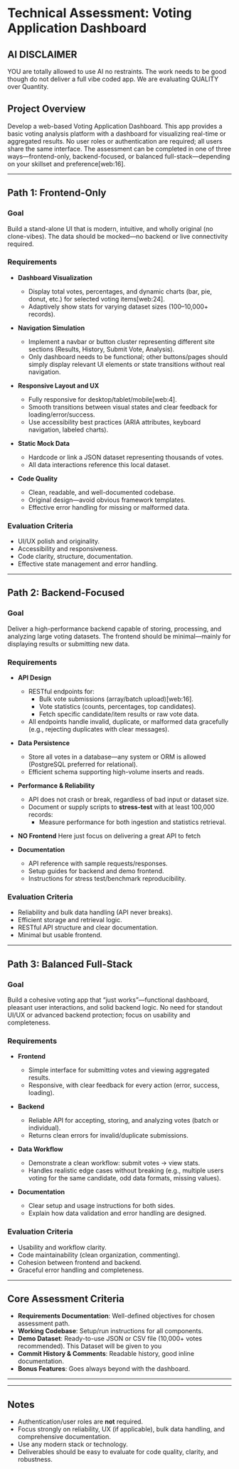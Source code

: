# Technical Assessment: Voting Application Dashboard

## AI DISCLAIMER
YOU are totally allowed to use AI no restraints. The work needs to be good though do not deliver a full vibe coded app. We are evaluating QUALITY over Quantity.


## Project Overview

Develop a web-based Voting Application Dashboard. This app provides a basic voting analysis platform with a dashboard for visualizing real-time or aggregated results. No user roles or authentication are required; all users share the same interface. The assessment can be completed in one of three ways—frontend-only, backend-focused, or balanced full-stack—depending on your skillset and preference[web:16].

---

## Path 1: Frontend-Only

### Goal

Build a stand-alone UI that is modern, intuitive, and wholly original (no clone-vibes). The data should be mocked—no backend or live connectivity required.

### Requirements

- **Dashboard Visualization**
  - Display total votes, percentages, and dynamic charts (bar, pie, donut, etc.) for selected voting items[web:24].
  - Adaptively show stats for varying dataset sizes (100–10,000+ records).

- **Navigation Simulation**
  - Implement a navbar or button cluster representing different site sections (Results, History, Submit Vote, Analysis).
  - Only dashboard needs to be functional; other buttons/pages should simply display relevant UI elements or state transitions without real navigation.

- **Responsive Layout and UX**
  - Fully responsive for desktop/tablet/mobile[web:4].
  - Smooth transitions between visual states and clear feedback for loading/error/success.
  - Use accessibility best practices (ARIA attributes, keyboard navigation, labeled charts).

- **Static Mock Data**
  - Hardcode or link a JSON dataset representing thousands of votes.
  - All data interactions reference this local dataset.

- **Code Quality**
  - Clean, readable, and well-documented codebase.
  - Original design—avoid obvious framework templates.
  - Effective error handling for missing or malformed data.

### Evaluation Criteria

- UI/UX polish and originality.
- Accessibility and responsiveness.
- Code clarity, structure, documentation.
- Effective state management and error handling.

---

## Path 2: Backend-Focused

### Goal

Deliver a high-performance backend capable of storing, processing, and analyzing large voting datasets. The frontend should be minimal—mainly for displaying results or submitting new data.

### Requirements

- **API Design**
  - RESTful endpoints for:
    - Bulk vote submissions (array/batch upload)[web:16].
    - Vote statistics (counts, percentages, top candidates).
    - Fetch specific candidate/item results or raw vote data.
  - All endpoints handle invalid, duplicate, or malformed data gracefully (e.g., rejecting duplicates with clear messages).

- **Data Persistence**
  - Store all votes in a database—any system or ORM is allowed (PostgreSQL preferred for relational).
  - Efficient schema supporting high-volume inserts and reads.

- **Performance & Reliability**
  - API does not crash or break, regardless of bad input or dataset size.
  - Document or supply scripts to **stress-test** with at least 100,000 records:
    - Measure performance for both ingestion and statistics retrieval.

- **NO Frontend**
    Here just focus on delivering a great API to fetch

- **Documentation**
  - API reference with sample requests/responses.
  - Setup guides for backend and demo frontend.
  - Instructions for stress test/benchmark reproducibility.

### Evaluation Criteria

- Reliability and bulk data handling (API never breaks).
- Efficient storage and retrieval logic.
- RESTful API structure and clear documentation.
- Minimal but usable frontend.

---

## Path 3: Balanced Full-Stack

### Goal

Build a cohesive voting app that “just works”—functional dashboard, pleasant user interactions, and solid backend logic. No need for standout UI/UX or advanced backend protection; focus on usability and completeness.

### Requirements

- **Frontend**
  - Simple interface for submitting votes and viewing aggregated results.
  - Responsive, with clear feedback for every action (error, success, loading).

- **Backend**
  - Reliable API for accepting, storing, and analyzing votes (batch or individual).
  - Returns clean errors for invalid/duplicate submissions.

- **Data Workflow**
  - Demonstrate a clean workflow: submit votes → view stats.
  - Handles realistic edge cases without breaking (e.g., multiple users voting for the same candidate, odd data formats, missing values).

- **Documentation**
  - Clear setup and usage instructions for both sides.
  - Explain how data validation and error handling are designed.

### Evaluation Criteria

- Usability and workflow clarity.
- Code maintainability (clean organization, commenting).
- Cohesion between frontend and backend.
- Graceful error handling and completeness.

---

## Core Assessment Criteria

- **Requirements Documentation**: Well-defined objectives for chosen assessment path.
- **Working Codebase**: Setup/run instructions for all components.
- **Demo Dataset**: Ready-to-use JSON or CSV file (10,000+ votes recommended). This Dataset will be given to you 
- **Commit History & Comments**: Readable history, good inline documentation.
- **Bonus Features**:
    Goes always beyond with the dashboard.

  

---


---

## Notes

- Authentication/user roles are **not** required.
- Focus strongly on reliability, UX (if applicable), bulk data handling, and comprehensive documentation.
- Use any modern stack or technology.
- Deliverables should be easy to evaluate for code quality, clarity, and robustness.


